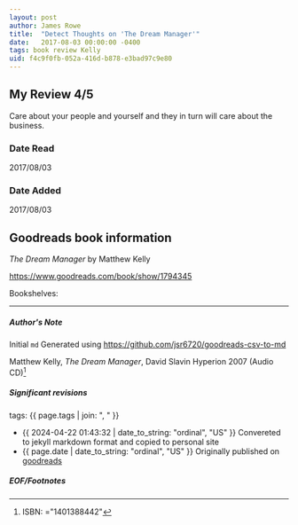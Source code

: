 ```yaml
---
layout: post
author: James Rowe
title:  "Detect Thoughts on 'The Dream Manager'"
date:   2017-08-03 00:00:00 -0400
tags: book review Kelly 
uid: f4c9f0fb-052a-416d-b878-e3bad97c9e80
---
```


<!-- highly dependent on how you personally use jekyll templates, and how you want this to show up -->
<!-- escape any jekyll keys with double brackets -->

## My Review 4/5

Care about your people and yourself and they in turn will care about the business.

### Date Read
2017/08/03

### Date Added
2017/08/03

## Goodreads book information

*The Dream Manager* by Matthew Kelly

https://www.goodreads.com/book/show/1794345

Bookshelves: 

---

##### Author's Note

Initial `md` Generated using https://github.com/jsr6720/goodreads-csv-to-md

Matthew Kelly, *The Dream Manager*, David Slavin Hyperion 2007 (Audio CD)[^1]

##### Significant revisions

tags: {{ page.tags | join: ", " }} <!-- todo move this somewhere -->

- {{ 2024-04-22 01:43:32 | date_to_string: "ordinal", "US" }} Convereted to jekyll markdown format and copied to personal site
- {{ page.date | date_to_string: "ordinal", "US" }} Originally published on [goodreads](https://www.goodreads.com)

##### EOF/Footnotes

[^1]: ISBN: ="1401388442"